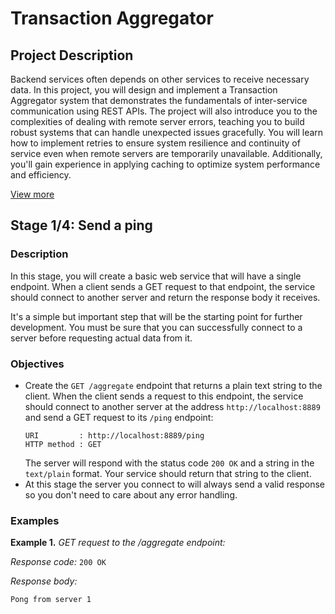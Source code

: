 # Transaction Aggregator

## Project Description

Backend services often depends on other services to receive necessary data. In this project, you will design and implement a Transaction Aggregator system that demonstrates the fundamentals of inter-service communication using REST APIs. The project will also introduce you to the complexities of dealing with remote server errors, teaching you to build robust systems that can handle unexpected issues gracefully. You will learn how to implement retries to ensure system resilience and continuity of service even when remote servers are temporarily unavailable. Additionally, you'll gain experience in applying caching to optimize system performance and efficiency.

[View more](https://hyperskill.org/projects/424)


## Stage 1/4: Send a ping

### Description

In this stage, you will create a basic web service that will have a single endpoint. When a client sends a GET request to that endpoint, the service should connect to another server and return the response body it receives.

It's a simple but important step that will be the starting point for further development. You must be sure that you can successfully connect to a server before requesting actual data from it.

### Objectives

- Create the `GET /aggregate` endpoint that returns a plain text string to the client. When the client sends a request to this endpoint, the service should connect to another server at the address `http://localhost:8889` and send a GET request to its `/ping` endpoint:
    ```text
    URI         : http://localhost:8889/ping
    HTTP method : GET
    ```
    The server will respond with the status code `200 OK` and a string in the `text/plain` format. Your service should return that string to the client.
- At this stage the server you connect to will always send a valid response so you don't need to care about any error handling.

### Examples

**Example 1.** *GET request to the /aggregate endpoint:*

*Response code:* `200 OK`

*Response body:*
```text
Pong from server 1
```
